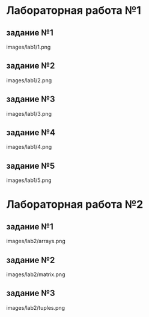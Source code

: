 # Лабораторная работа №1

## задание №1

images/lab1/1.png

## задание №2

images/lab1/2.png

## задание №3

images/lab1/3.png

## задание №4

images/lab1/4.png

## задание №5

images/lab1/5.png

# Лабораторная работа №2

## задание №1

images/lab2/arrays.png

## задание №2

images/lab2/matrix.png

## задание №3

images/lab2/tuples.png